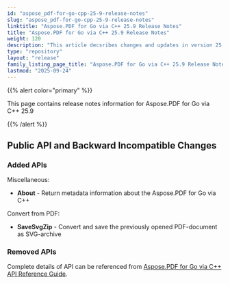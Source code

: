 ```yaml
---
id: "aspose_pdf-for-go-cpp-25-9-release-notes"
slug: "aspose_pdf-for-go-cpp-25-9-release-notes"
linktitle: "Aspose.PDF for Go via C++ 25.9 Release Notes"
title: "Aspose.PDF for Go via C++ 25.9 Release Notes"
weight: 120
description: "This article decsribes changes and updates in version 25.9 of Aspose.PDF for Go via C++"
type: "repository"
layout: "release"
family_listing_page_title: "Aspose.PDF for Go via C++ 25.9 Release Notes"
lastmod: "2025-09-24"
---
```


{{% alert color="primary" %}}

This page contains release notes information for Aspose.PDF for Go via C++ 25.9

{{% /alert %}}

## Public API and Backward Incompatible Changes

### Added APIs

Miscellaneous:
* **About** - Return metadata information about the Aspose.PDF for Go via C++

Convert from PDF:
* **SaveSvgZip** - Convert and save the previously opened PDF-document as SVG-archive

### Removed APIs

Complete details of API can be referenced from [Aspose.PDF for Go via C++ API Reference Guide](https://reference.aspose.com/pdf/go-cpp/).